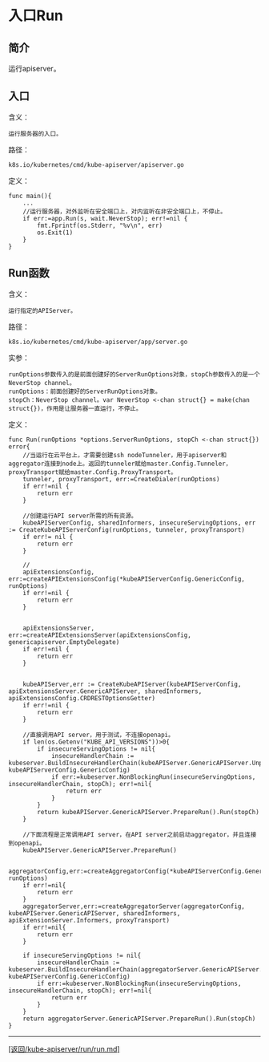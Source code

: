 入口Run
====================================================
## 简介
运行apiserver。

## 入口
含义：

    运行服务器的入口。

路径：

    k8s.io/kubernetes/cmd/kube-apiserver/apiserver.go

定义：

    func main(){
        ...
        //运行服务器，对外监听在安全端口上，对内监听在非安全端口上，不停止。
        if err:=app.Run(s, wait.NeverStop); err!=nil {
            fmt.Fprintf(os.Stderr, "%v\n", err)
            os.Exit(1)
        }
    }

## Run函数
含义：

    运行指定的APIServer。

路径：

    k8s.io/kubernetes/cmd/kube-apiserver/app/server.go

实参：

    runOptions参数传入的是前面创建好的ServerRunOptions对象，stopCh参数传入的是一个NeverStop channel。
    runOptions：前面创建好的ServerRunOptions对象。
    stopCh：NeverStop channel。var NeverStop <-chan struct{} = make(chan struct{})，作用是让服务器一直运行，不停止。

定义：

    func Run(runOptions *options.ServerRunOptions, stopCh <-chan struct{}) error{ 
        //当运行在云平台上，才需要创建ssh nodeTunneler，用于apiserver和aggregator连接到node上。返回的tunneler赋给master.Config.Tunneler，proxyTransport赋给master.Config.ProxyTransport。
        tunneler, proxyTransport, err:=CreateDialer(runOptions)
        if err!=nil {
            return err
        }

        //创建运行API server所需的所有资源。
        kubeAPIServerConfig, sharedInformers, insecureServingOptions, err := CreateKubeAPIServerConfig(runOptions, tunneler, proxyTransport)
        if err!= nil {
            return err
        }

        //
        apiExtensionsConfig, err:=createAPIExtensionsConfig(*kubeAPIServerConfig.GenericConfig, runOptions)
        if err!=nil {
            return err
        }
     
    
        apiExtensionsServer, err:=createAPIExtensionsServer(apiExtensionsConfig, genericapiserver.EmptyDelegate)
        if err!=nil {
            return err
        }
     
    
        kubeAPIServer,err := CreateKubeAPIServer(kubeAPIServerConfig, apiExtensionsServer.GenericAPIServer, sharedInformers, apiExtensionsConfig.CRDRESTOptionsGetter)
        if err!=nil {
            return err
        }

        //直接调用API server，用于测试，不连接openapi。
        if len(os.Getenv("KUBE_API_VERSIONS"))>0{
            if insecureServingOptions != nil{
                insecureHandlerChain := kubeserver.BuildInsecureHandlerChain(kubeAPIServer.GenericAPIServer.UnprotectedHandler(), kubeAPIServerConfig.GenericConfig)
                if err:=kubeserver.NonBlockingRun(insecureServingOptions, insecureHandlerChain, stopCh); err!=nil{
                    return err
                }
            }
            return kubeAPIServer.GenericAPIServer.PrepareRun().Run(stopCh)
        }

        //下面流程是正常调用API server，在API server之前启动aggregator，并且连接到openapi。
        kubeAPIServer.GenericAPIServer.PrepareRun()

        aggregatorConfig,err:=createAggregatorConfig(*kubeAPIServerConfig.GenericConfig, runOptions)
        if err!=nil{
            return err
        }
        aggregatorServer,err:=createAggregatorServer(aggregatorConfig, kubeAPIServer.GenericAPIServer, sharedInformers, apiExtensionServer.Informers, proxyTransport)
        if err!=nil{
            return err
        }

        if insecureServingOptions != nil{
            insecureHandlerChain := kubeserver.BuildInsecureHandlerChain(aggregatorServer.GenericAPIServer.UnprotectedHandler(), kubeAPIServerConfig.GenericConfig)
            if err:=kubeserver.NonBlockingRun(insecureServingOptions, insecureHandlerChain, stopCh); err!=nil{
                return err
            }
        }
        return aggregatorServer.GenericAPIServer.PrepareRun().Run(stopCh)
    }


_______________________________________________________________________
[[返回/kube-apiserver/run/run.md]](./run.md) 
